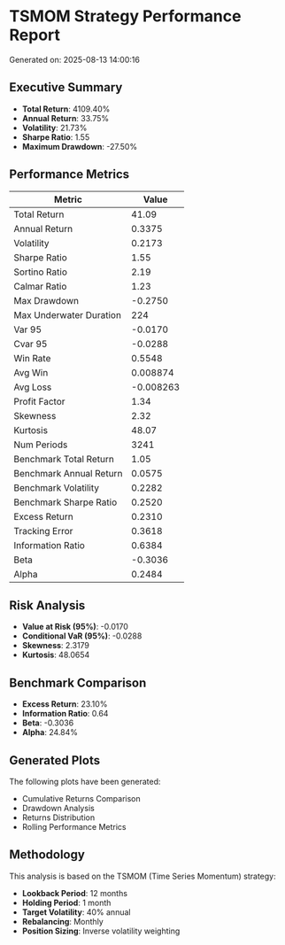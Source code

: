 # TSMOM Strategy Performance Report

Generated on: 2025-08-13 14:00:16

## Executive Summary

- **Total Return**: 4109.40%
- **Annual Return**: 33.75%
- **Volatility**: 21.73%
- **Sharpe Ratio**: 1.55
- **Maximum Drawdown**: -27.50%

## Performance Metrics

| Metric | Value |
|--------|-------|
| Total Return | 41.09 |
| Annual Return | 0.3375 |
| Volatility | 0.2173 |
| Sharpe Ratio | 1.55 |
| Sortino Ratio | 2.19 |
| Calmar Ratio | 1.23 |
| Max Drawdown | -0.2750 |
| Max Underwater Duration | 224 |
| Var 95 | -0.0170 |
| Cvar 95 | -0.0288 |
| Win Rate | 0.5548 |
| Avg Win | 0.008874 |
| Avg Loss | -0.008263 |
| Profit Factor | 1.34 |
| Skewness | 2.32 |
| Kurtosis | 48.07 |
| Num Periods | 3241 |
| Benchmark Total Return | 1.05 |
| Benchmark Annual Return | 0.0575 |
| Benchmark Volatility | 0.2282 |
| Benchmark Sharpe Ratio | 0.2520 |
| Excess Return | 0.2310 |
| Tracking Error | 0.3618 |
| Information Ratio | 0.6384 |
| Beta | -0.3036 |
| Alpha | 0.2484 |

## Risk Analysis

- **Value at Risk (95%)**: -0.0170
- **Conditional VaR (95%)**: -0.0288
- **Skewness**: 2.3179
- **Kurtosis**: 48.0654

## Benchmark Comparison

- **Excess Return**: 23.10%
- **Information Ratio**: 0.64
- **Beta**: -0.3036
- **Alpha**: 24.84%

## Generated Plots

The following plots have been generated:
- Cumulative Returns Comparison
- Drawdown Analysis
- Returns Distribution
- Rolling Performance Metrics

## Methodology

This analysis is based on the TSMOM (Time Series Momentum) strategy:
- **Lookback Period**: 12 months
- **Holding Period**: 1 month
- **Target Volatility**: 40% annual
- **Rebalancing**: Monthly
- **Position Sizing**: Inverse volatility weighting

